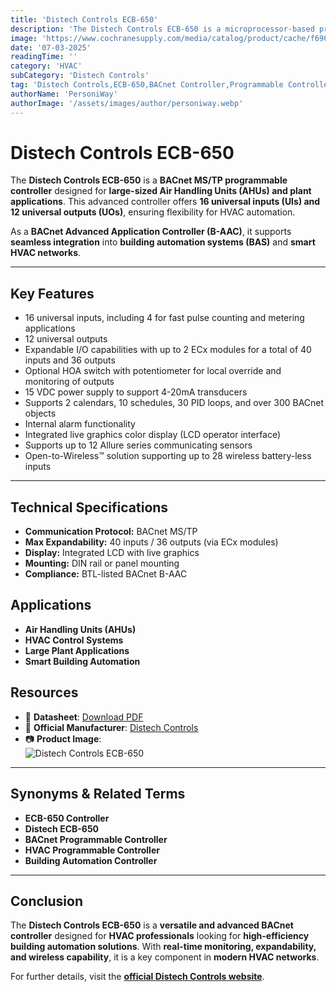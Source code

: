 ```yaml
---
title: 'Distech Controls ECB-650'
description: 'The Distech Controls ECB-650 is a microprocessor-based programmable controller designed to manage large-sized Air Handling Units (AHUs) and medium to large plant applications. It features 16 universal inputs (UIs) and 12 universal outputs (UOs), offering flexibility for various HVAC configurations.'
image: 'https://www.cochranesupply.com/media/catalog/product/cache/f6904101c3845fe6dc5a7e82c9b4e95f/e/c/ecb-650.jpg'
date: '07-03-2025'
readingTime: ''
category: 'HVAC'
subCategory: 'Distech Controls'
tag: 'Distech Controls,ECB-650,BACnet Controller,Programmable Controller,HVAC Control'
authorName: 'PersoniWay'
authorImage: '/assets/images/author/personiway.webp'
---
```


# Distech Controls ECB-650

The **Distech Controls ECB-650** is a **BACnet MS/TP programmable controller** designed for **large-sized Air Handling Units (AHUs) and plant applications**. This advanced controller offers **16 universal inputs (UIs) and 12 universal outputs (UOs)**, ensuring flexibility for HVAC automation.

As a **BACnet Advanced Application Controller (B-AAC)**, it supports **seamless integration** into **building automation systems (BAS)** and **smart HVAC networks**.

---

## **Key Features**
- 16 universal inputs, including 4 for fast pulse counting and metering applications
- 12 universal outputs
- Expandable I/O capabilities with up to 2 ECx modules for a total of 40 inputs and 36 outputs
- Optional HOA switch with potentiometer for local override and monitoring of outputs
- 15 VDC power supply to support 4-20mA transducers
- Supports 2 calendars, 10 schedules, 30 PID loops, and over 300 BACnet objects
- Internal alarm functionality
- Integrated live graphics color display (LCD operator interface)
- Supports up to 12 Allure series communicating sensors
- Open-to-Wireless™ solution supporting up to 28 wireless battery-less inputs

---

## **Technical Specifications**
- **Communication Protocol:** BACnet MS/TP
- **Max Expandability:** 40 inputs / 36 outputs (via ECx modules)
- **Display:** Integrated LCD with live graphics
- **Mounting:** DIN rail or panel mounting
- **Compliance:** BTL-listed BACnet B-AAC

## **Applications**
- **Air Handling Units (AHUs)**
- **HVAC Control Systems**
- **Large Plant Applications**
- **Smart Building Automation**

## **Resources**
- 📄 **Datasheet**: [Download PDF](https://downloads.onesight.solutions/Distech/ECB/ECB-600.pdf)
- 🏢 **Official Manufacturer**: [Distech Controls](https://www.distech-controls.com)
- 📷 **Product Image**:  
  ![Distech Controls ECB-650](https://www.cochranesupply.com/media/catalog/product/cache/f6904101c3845fe6dc5a7e82c9b4e95f/e/c/ecb-650.jpg)

---

## **Synonyms & Related Terms**
- **ECB-650 Controller**
- **Distech ECB-650**
- **BACnet Programmable Controller**
- **HVAC Programmable Controller**
- **Building Automation Controller**

---

## **Conclusion**
The **Distech Controls ECB-650** is a **versatile and advanced BACnet controller** designed for **HVAC professionals** looking for **high-efficiency building automation solutions**. With **real-time monitoring, expandability, and wireless capability**, it is a key component in **modern HVAC networks**.

For further details, visit the **[official Distech Controls website](https://www.distech-controls.com)**.
